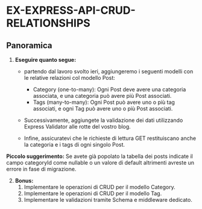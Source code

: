 # EX-EXPRESS-API-CRUD-RELATIONSHIPS

## Panoramica

1. **Eseguire quanto segue:**

   - partendo dal lavoro svolto ieri, aggiungeremo i seguenti modelli con le relative relazioni col modello Post:

     - Category (one-to-many): Ogni Post deve avere una categoria associata, e una categoria può avere più Post associati.
     - Tags (many-to-many): Ogni Post può avere uno o più tag associati, e ogni Tag può avere uno o più Post associati.

   - Successivamente, aggiungete la validazione dei dati utilizzando Express Validator alle rotte del vostro blog.

   - Infine, assicuratevi che le richieste di lettura GET restituiscano anche la categoria e i tags di ogni singolo Post.

**Piccolo suggerimento:** Se avete già popolato la tabella dei posts indicate il campo categoryId come nullable o un valore di default altrimenti avreste un errore in fase di migrazione.

2. **Bonus:**
   1. Implementare le operazioni di CRUD per il modello Category.
   2. Implementare le operazioni di CRUD per il modello Tag.
   3. Implementare le validazioni tramite Schema e middleware dedicato.

